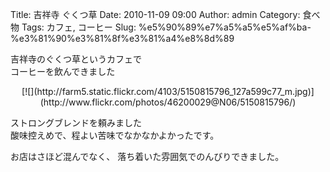 Title: 吉祥寺 ぐくつ草
Date: 2010-11-09 09:00
Author: admin
Category: 食べ物
Tags: カフェ, コーヒー
Slug: %e5%90%89%e7%a5%a5%e5%af%ba-%e3%81%90%e3%81%8f%e3%81%a4%e8%8d%89

吉祥寺のぐくつ草というカフェで  
コーヒーを飲んできました

<p>
<center>
[![](http://farm5.static.flickr.com/4103/5150815796_127a599c77_m.jpg)](http://www.flickr.com/photos/46200029@N06/5150815796/)

</center>
  
ストロングブレンドを頼みました  
酸味控えめで、程よい苦味でなかなかよかったです。

</p>
お店はさほど混んでなく、  
落ち着いた雰囲気でのんびりできました。
